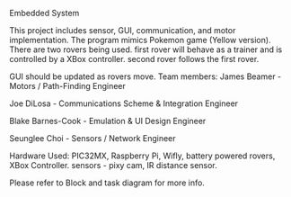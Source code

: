 Embedded System

This project includes sensor, GUI, communication, and motor implementation.
The program mimics Pokemon game (Yellow version). There are two rovers being used.
first rover will behave as a trainer and is controlled by a XBox controller.
second rover follows the first rover.

GUI should be updated as rovers move.
Team members:
James Beamer - Motors / Path-Finding Engineer

Joe DiLosa -  Communications Scheme & Integration Engineer

Blake Barnes-Cook - Emulation & UI Design Engineer

Seunglee Choi - Sensors / Network Engineer

Hardware Used:
PIC32MX, Raspberry Pi, Wifly, battery powered rovers, XBox Controller.
  sensors - pixy cam, IR distance sensor.

Please refer to Block and task diagram for more info.
